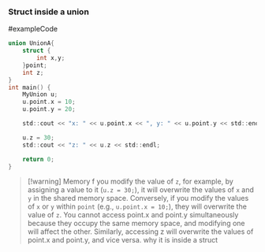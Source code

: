 ### Struct inside a union
#exampleCode
```c
union UnionA{
	struct {
		int x,y;
	}point;
	int z;
}
int main() {
    MyUnion u;
    u.point.x = 10;
    u.point.y = 20;

    std::cout << "x: " << u.point.x << ", y: " << u.point.y << std::endl;

    u.z = 30;
    std::cout << "z: " << u.z << std::endl;

    return 0;
}
```


> [!warning] Memory
> f you modify the value of `z`, for example, by assigning a value to it (`u.z = 30;`), it will overwrite the values of `x` and `y` in the shared memory space. Conversely, if you modify the values of `x` or `y` within `point` (e.g., `u.point.x = 10;`), they will overwrite the value of `z`.
> You cannot access point.x and point.y simultaneously because they occupy the same memory space, and modifying one will affect the other. Similarly, accessing z will overwrite the values of point.x and point.y, and vice versa. why it is inside a struct
> 


